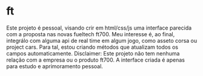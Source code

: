 # ft

Este projeto é pessoal, visando crir em html/css/js uma interface parecida com a proposta nas novas fueltech ft700. Meu interesse é, ao final, integrálo com alguma api de real time em algum jogo, como asseto corsa ou project cars. Para tal, estou criando métodos que atualizam todos os campos automaticamente.
Disclaimer: Este projeto não tem nenhuma relação com a empresa ou o produto ft700. A interface criada é apenas para estudo e aprimoramento pessoal. 
